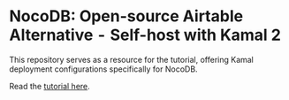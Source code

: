 # NocoDB: Open-source Airtable Alternative  -  Self-host with Kamal 2

This repository serves as a resource for the tutorial, offering Kamal deployment configurations specifically for NocoDB.

Read the [tutorial here](https://nocodb.purutuladhar.com).
